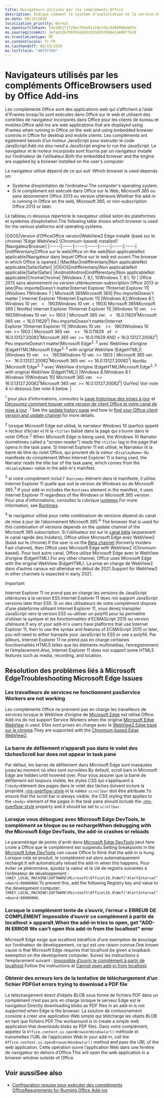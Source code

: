 ```yaml
---
title: Navigateurs utilisés par les compléments Office
description: Indique comment le système d’exploitation et la version d’Office déterminent le navigateur utilisé par les compléments Office.
ms.date: 08/13/2020
localization_priority: Normal
ms.openlocfilehash: 53e3061f1729ac792e91a10e31bc9d0d908ab07b
ms.sourcegitcommit: 3efa932b70035dde922929d207896e1a6007f620
ms.translationtype: MT
ms.contentlocale: fr-FR
ms.lasthandoff: 08/15/2020
ms.locfileid: "46757358"
---
```

# <a name="browsers-used-by-office-add-ins"></a><span data-ttu-id="309d9-103">Navigateurs utilisés par les compléments Office</span><span class="sxs-lookup"><span data-stu-id="309d9-103">Browsers used by Office Add-ins</span></span>

<span data-ttu-id="309d9-104">Les compléments Office sont des applications web qui s’affichent à l’aide d’iFrames lorsqu’ils sont exécutés dans Office sur le web et utilisent des contrôles de navigateur incorporés dans Office pour les clients de bureau et mobiles.</span><span class="sxs-lookup"><span data-stu-id="309d9-104">Office add-ins are web applications that are displayed using iFrames when running in Office on the web and using embedded browser controls in Office for desktop and mobile clients.</span></span> <span data-ttu-id="309d9-105">Les compléments ont également besoin d’un moteur JavaScript pour exécuter le code JavaScript.</span><span class="sxs-lookup"><span data-stu-id="309d9-105">Add-ins also need a JavaScript engine to run the JavaScript.</span></span> <span data-ttu-id="309d9-106">Le navigateur et le moteur incorporés sont fournis par un navigateur installé sur l’ordinateur de l’utilisateur.</span><span class="sxs-lookup"><span data-stu-id="309d9-106">Both the embedded browser and the engine are supplied by a browser installed on the user's computer.</span></span>

<span data-ttu-id="309d9-107">Le navigateur utilisé dépend de ce qui suit :</span><span class="sxs-lookup"><span data-stu-id="309d9-107">Which browser is used depends on:</span></span>

- <span data-ttu-id="309d9-108">Système d’exploitation de l’ordinateur.</span><span class="sxs-lookup"><span data-stu-id="309d9-108">The computer's operating system.</span></span>
- <span data-ttu-id="309d9-109">Si le complément est exécuté dans Office sur le Web, Microsoft 365 ou sans abonnement Office 2013 ou version ultérieure.</span><span class="sxs-lookup"><span data-stu-id="309d9-109">Whether the add-in is running in Office on the web, Microsoft 365, or non-subscription Office 2013 or later.</span></span>

<span data-ttu-id="309d9-110">Le tableau ci-dessous répertorie le navigateur utilisé selon les plateformes et systèmes d’exploitation.</span><span class="sxs-lookup"><span data-stu-id="309d9-110">The following table shows which browser is used for the various platforms and operating systems.</span></span>

|<span data-ttu-id="309d9-111">OS</span><span class="sxs-lookup"><span data-stu-id="309d9-111">OS</span></span>|<span data-ttu-id="309d9-112">Version d’Office</span><span class="sxs-lookup"><span data-stu-id="309d9-112">Office version</span></span>|<span data-ttu-id="309d9-113">WebView2 Edge installé (basé sur le chrome) ?</span><span class="sxs-lookup"><span data-stu-id="309d9-113">Edge WebView2 (Chromium-based) installed?</span></span>|<span data-ttu-id="309d9-114">Navigateur</span><span class="sxs-lookup"><span data-stu-id="309d9-114">Browser</span></span>|
|:-----|:-----|:-----|:-----|:-----|:-----|:-----|
|<span data-ttu-id="309d9-115">indifférent</span><span class="sxs-lookup"><span data-stu-id="309d9-115">any</span></span>|<span data-ttu-id="309d9-116">Office sur le web</span><span class="sxs-lookup"><span data-stu-id="309d9-116">Office on the web</span></span>|<span data-ttu-id="309d9-117">Non applicable</span><span class="sxs-lookup"><span data-stu-id="309d9-117">Not applicable</span></span>|<span data-ttu-id="309d9-118">Navigateur dans lequel Office sur le web est ouvert.</span><span class="sxs-lookup"><span data-stu-id="309d9-118">The browser in which Office is opened.</span></span>|
|<span data-ttu-id="309d9-119">Mac</span><span class="sxs-lookup"><span data-stu-id="309d9-119">Mac</span></span>|<span data-ttu-id="309d9-120">indifférent</span><span class="sxs-lookup"><span data-stu-id="309d9-120">any</span></span>|<span data-ttu-id="309d9-121">Non applicable</span><span class="sxs-lookup"><span data-stu-id="309d9-121">Not applicable</span></span>|<span data-ttu-id="309d9-122">Safari</span><span class="sxs-lookup"><span data-stu-id="309d9-122">Safari</span></span>|
|<span data-ttu-id="309d9-123">iOS</span><span class="sxs-lookup"><span data-stu-id="309d9-123">iOS</span></span>|<span data-ttu-id="309d9-124">indifférent</span><span class="sxs-lookup"><span data-stu-id="309d9-124">any</span></span>|<span data-ttu-id="309d9-125">Non applicable</span><span class="sxs-lookup"><span data-stu-id="309d9-125">Not applicable</span></span>|<span data-ttu-id="309d9-126">Safari</span><span class="sxs-lookup"><span data-stu-id="309d9-126">Safari</span></span>|
|<span data-ttu-id="309d9-127">Android</span><span class="sxs-lookup"><span data-stu-id="309d9-127">Android</span></span>|<span data-ttu-id="309d9-128">indifférent</span><span class="sxs-lookup"><span data-stu-id="309d9-128">any</span></span>|<span data-ttu-id="309d9-129">Non applicable</span><span class="sxs-lookup"><span data-stu-id="309d9-129">Not applicable</span></span>|<span data-ttu-id="309d9-130">Chrome</span><span class="sxs-lookup"><span data-stu-id="309d9-130">Chrome</span></span>|
|<span data-ttu-id="309d9-131">Windows 7, 8,1, 10</span><span class="sxs-lookup"><span data-stu-id="309d9-131">Windows 7, 8.1, 10</span></span> | <span data-ttu-id="309d9-132">Office 2013 sans abonnement ou version ultérieure</span><span class="sxs-lookup"><span data-stu-id="309d9-132">non-subscription Office 2013 or later</span></span>|<span data-ttu-id="309d9-133">Peu importe</span><span class="sxs-lookup"><span data-stu-id="309d9-133">Doesn't matter</span></span>|<span data-ttu-id="309d9-134">Internet Explorer 11</span><span class="sxs-lookup"><span data-stu-id="309d9-134">Internet Explorer 11</span></span>|
|<span data-ttu-id="309d9-135">Windows 7</span><span class="sxs-lookup"><span data-stu-id="309d9-135">Windows 7</span></span> | <span data-ttu-id="309d9-136">Microsoft 365</span><span class="sxs-lookup"><span data-stu-id="309d9-136">Microsoft 365</span></span>| <span data-ttu-id="309d9-137">Peu importe</span><span class="sxs-lookup"><span data-stu-id="309d9-137">Doesn't matter</span></span> | <span data-ttu-id="309d9-138">Internet Explorer 11</span><span class="sxs-lookup"><span data-stu-id="309d9-138">Internet Explorer 11</span></span>|
|<span data-ttu-id="309d9-139">Windows 8,1,</span><span class="sxs-lookup"><span data-stu-id="309d9-139">Windows 8.1,</span></span><br><span data-ttu-id="309d9-140">Windows 10 ver. &nbsp; < &nbsp; 1903</span><span class="sxs-lookup"><span data-stu-id="309d9-140">Windows 10 ver.&nbsp;<&nbsp;1903</span></span>| <span data-ttu-id="309d9-141">Microsoft 365</span><span class="sxs-lookup"><span data-stu-id="309d9-141">Microsoft 365</span></span> | <span data-ttu-id="309d9-142">Non</span><span class="sxs-lookup"><span data-stu-id="309d9-142">No</span></span>| <span data-ttu-id="309d9-143">Internet Explorer 11</span><span class="sxs-lookup"><span data-stu-id="309d9-143">Internet Explorer 11</span></span>|
|<span data-ttu-id="309d9-144">Windows 10 ver. &nbsp; >= &nbsp; 1903</span><span class="sxs-lookup"><span data-stu-id="309d9-144">Windows 10 ver.&nbsp;>=&nbsp;1903</span></span> | <span data-ttu-id="309d9-145">Microsoft 365 ver. &nbsp; < &nbsp; 16.0.11629<sup>1</sup></span><span class="sxs-lookup"><span data-stu-id="309d9-145">Microsoft 365 ver.&nbsp;<&nbsp;16.0.11629<sup>1</sup></span></span>| <span data-ttu-id="309d9-146">Peu importe</span><span class="sxs-lookup"><span data-stu-id="309d9-146">Doesn't matter</span></span>|<span data-ttu-id="309d9-147">Internet Explorer 11</span><span class="sxs-lookup"><span data-stu-id="309d9-147">Internet Explorer 11</span></span>|
|<span data-ttu-id="309d9-148">Windows 10 ver. &nbsp; >= &nbsp; 1903</span><span class="sxs-lookup"><span data-stu-id="309d9-148">Windows 10 ver.&nbsp;>=&nbsp;1903</span></span> | <span data-ttu-id="309d9-149">Microsoft 365 ver. &nbsp; >= &nbsp; 16.0.11629 &nbsp; _et_ &nbsp; < &nbsp; 16.0.13127.20082<sup>1</sup></span><span class="sxs-lookup"><span data-stu-id="309d9-149">Microsoft 365 ver.&nbsp;>=&nbsp;16.0.11629&nbsp;_AND_&nbsp;<&nbsp;16.0.13127.20082<sup>1</sup></span></span>| <span data-ttu-id="309d9-150">Peu importe</span><span class="sxs-lookup"><span data-stu-id="309d9-150">Doesn't matter</span></span>|<span data-ttu-id="309d9-151">Microsoft Edge<sup>2, 3</sup> avec WebView d’origine (EdgeHTML)</span><span class="sxs-lookup"><span data-stu-id="309d9-151">Microsoft Edge<sup>2, 3</sup> with original WebView (EdgeHTML)</span></span>|
|<span data-ttu-id="309d9-152">Windows 10 ver. &nbsp; >= &nbsp; 1903</span><span class="sxs-lookup"><span data-stu-id="309d9-152">Windows 10 ver.&nbsp;>=&nbsp;1903</span></span> | <span data-ttu-id="309d9-153">Microsoft 365 ver. &nbsp; >= &nbsp; 16.0.13127.20082<sup>1</sup></span><span class="sxs-lookup"><span data-stu-id="309d9-153">Microsoft 365 ver.&nbsp;>=&nbsp;16.0.13127.20082<sup>1</sup></span></span>| <span data-ttu-id="309d9-154">Non</span><span class="sxs-lookup"><span data-stu-id="309d9-154">No</span></span> |<span data-ttu-id="309d9-155">Microsoft Edge<sup>2, 3</sup> avec WebView d’origine (EdgeHTML)</span><span class="sxs-lookup"><span data-stu-id="309d9-155">Microsoft Edge<sup>2, 3</sup> with original WebView (EdgeHTML)</span></span>|
|<span data-ttu-id="309d9-156">Windows 8.1</span><span class="sxs-lookup"><span data-stu-id="309d9-156">Windows 8.1</span></span><br><span data-ttu-id="309d9-157">Windows 10</span><span class="sxs-lookup"><span data-stu-id="309d9-157">Windows 10</span></span>| <span data-ttu-id="309d9-158">Microsoft 365 ver. &nbsp; >= &nbsp; 16.0.13127.20082<sup>1</sup></span><span class="sxs-lookup"><span data-stu-id="309d9-158">Microsoft 365 ver.&nbsp;>=&nbsp;16.0.13127.20082<sup>1</sup></span></span>| <span data-ttu-id="309d9-159">Oui</span><span class="sxs-lookup"><span data-stu-id="309d9-159">Yes</span></span>|  <span data-ttu-id="309d9-160">Voir note 4 ci-dessous.</span><span class="sxs-lookup"><span data-stu-id="309d9-160">See note 4 below.</span></span> |

<span data-ttu-id="309d9-161"><sup>1</sup> pour plus d’informations, consultez la [page historique des mises à jour](/officeupdates/update-history-office365-proplus-by-date) et [Découvrez comment trouver votre version de client Office et votre canal de mise à jour](https://support.office.com/article/What-version-of-Office-am-I-using-932788b8-a3ce-44bf-bb09-e334518b8b19) .</span><span class="sxs-lookup"><span data-stu-id="309d9-161"><sup>1</sup> See the [update history page](/officeupdates/update-history-office365-proplus-by-date) and how to [find your Office client version and update channel](https://support.office.com/article/What-version-of-Office-am-I-using-932788b8-a3ce-44bf-bb09-e334518b8b19) for more details.</span></span>

<span data-ttu-id="309d9-162"><sup>2</sup> lorsque Microsoft Edge est utilisé, le narrateur Windows 10 (parfois appelé « lecteur d’écran ») lit la `<title>` balise dans la page qui s’ouvre dans le volet Office.</span><span class="sxs-lookup"><span data-stu-id="309d9-162"><sup>2</sup> When Microsoft Edge is being used, the Windows 10 Narrator (sometimes called a "screen reader") reads the `<title>` tag in the page that opens in the task pane.</span></span> <span data-ttu-id="309d9-163">Si Internet Explorer 11 est utilisé, le Narrateur lit la barre de titre du volet Office, qui provient de la valeur `<DisplayName>` du manifeste du complément.</span><span class="sxs-lookup"><span data-stu-id="309d9-163">When Internet Explorer 11 is being used, the Narrator reads the title bar of the task pane, which comes from the `<DisplayName>` value in the add-in's manifest.</span></span>

<span data-ttu-id="309d9-164"><sup>3</sup> si votre complément inclut l' `Runtimes` élément dans le manifeste, il utilise Internet Explorer 11 quelle que soit la version de Windows ou de Microsoft 365.</span><span class="sxs-lookup"><span data-stu-id="309d9-164"><sup>3</sup> If your add-in includes the `Runtimes` element in the manifest, it uses Internet Explorer 11 regardless of the Windows or Microsoft 365 version.</span></span> <span data-ttu-id="309d9-165">Pour plus d’informations, consultez la rubrique [runtimes](../reference/manifest/runtimes.md).</span><span class="sxs-lookup"><span data-stu-id="309d9-165">For more information, see [Runtimes](../reference/manifest/runtimes.md).</span></span>

<span data-ttu-id="309d9-166"><sup>4</sup> le navigateur utilisé pour cette combinaison de versions dépend du canal de mise à jour de l’abonnement Microsoft 365.</span><span class="sxs-lookup"><span data-stu-id="309d9-166"><sup>4</sup> The browser that is used for this combination of versions depends on the update channel of the Microsoft 365 subscription.</span></span> <span data-ttu-id="309d9-167">Si l’utilisateur est sur le [canal bêta](https://insider.office.com/join/windows) (auparavant le canal rapide des Insiders), Office utilise Microsoft Edge avec WebView2 (basé sur le chrome).</span><span class="sxs-lookup"><span data-stu-id="309d9-167">If the user is on the [Beta channel](https://insider.office.com/join/windows) (formerly Insiders Fast channel), then Office uses Microsoft Edge with WebView2 (Chromium-based).</span></span> <span data-ttu-id="309d9-168">Pour tout autre canal, Office utilise Microsoft Edge avec le WebView d’origine (EdgeHTML).</span><span class="sxs-lookup"><span data-stu-id="309d9-168">For any other channel, Office uses Microsoft Edge with the original WebView (EdgeHTML).</span></span> <span data-ttu-id="309d9-169">La prise en charge de WebView2 dans d’autres canaux est attendue en début de 2021.</span><span class="sxs-lookup"><span data-stu-id="309d9-169">Support for WebView2 in other channels is expected in early 2021.</span></span>
> [!IMPORTANT]
> <span data-ttu-id="309d9-170">Internet Explorer 11 ne prend pas en charge les versions de JavaScript ultérieures à la version ES5.</span><span class="sxs-lookup"><span data-stu-id="309d9-170">Internet Explorer 11 does not support JavaScript versions later than ES5.</span></span> <span data-ttu-id="309d9-171">Si un des utilisateurs de votre complément dispose d’une plateforme utilisant Internet Explorer 11, vous devez transpiler JavaScript vers la version ES5 ou utiliser un polyfill pour lui permettre d’utiliser la syntaxe et les fonctionnalités d’ECMAScript 2015 ou version ultérieure.</span><span class="sxs-lookup"><span data-stu-id="309d9-171">If any of your add-in's users have platforms that use Internet Explorer 11, then to use the syntax and features of ECMAScript 2015 or later, you will need to either transpile your JavaScript to ES5 or use a polyfill.</span></span> <span data-ttu-id="309d9-172">Par ailleurs, Internet Explorer 11 ne prend pas en charge certaines fonctionnalités HTML5 telles que les éléments multimédias, l’enregistrement et l’emplacement.</span><span class="sxs-lookup"><span data-stu-id="309d9-172">Also, Internet Explorer 11 does not support some HTML5 features such as media, recording, and location.</span></span>

## <a name="troubleshooting-microsoft-edge-issues"></a><span data-ttu-id="309d9-173">Résolution des problèmes liés à Microsoft Edge</span><span class="sxs-lookup"><span data-stu-id="309d9-173">Troubleshooting Microsoft Edge Issues</span></span>

### <a name="service-workers-are-not-working"></a><span data-ttu-id="309d9-174">Les travailleurs de services ne fonctionnent pas</span><span class="sxs-lookup"><span data-stu-id="309d9-174">Service Workers are not working</span></span>

<span data-ttu-id="309d9-175">Les compléments Office ne prennent pas en charge les travailleurs de services lorsque le WebView d’origine de [Microsoft Edge](/microsoft-edge/hosting/webview) est utilisé.</span><span class="sxs-lookup"><span data-stu-id="309d9-175">Office Add-ins do not support Service Workers when the original [Microsoft Edge WebView](/microsoft-edge/hosting/webview) is used.</span></span> <span data-ttu-id="309d9-176">Elles sont prises en charge avec le [WebView2 Edge basé sur le chrome](/microsoft-edge/hosting/webview2).</span><span class="sxs-lookup"><span data-stu-id="309d9-176">They are supported with the [Chromium-based Edge WebView2](/microsoft-edge/hosting/webview2).</span></span>

### <a name="scroll-bar-does-not-appear-in-task-pane"></a><span data-ttu-id="309d9-177">La barre de défilement n’apparaît pas dans le volet des tâches</span><span class="sxs-lookup"><span data-stu-id="309d9-177">Scroll bar does not appear in task pane</span></span>

<span data-ttu-id="309d9-178">Par défaut, les barres de défilement dans Microsoft Edge sont masquées jusqu’au moment où elles sont survolées.</span><span class="sxs-lookup"><span data-stu-id="309d9-178">By default, scroll bars in Microsoft Edge are hidden until hovered over.</span></span> <span data-ttu-id="309d9-179">Pour vous assurer que la barre de défilement est toujours visible, les styles CSS qui s’appliquent à l’`<body>`élément des pages dans le volet des tâches doivent inclure la propriété [-ms-overflow-style](https://developer.mozilla.org/docs/Web/CSS/-ms-overflow-style) et la valeur `scrollbar` doit être attribuée.</span><span class="sxs-lookup"><span data-stu-id="309d9-179">To ensure that the scroll bar is always visible, the CSS styling that applies to the `<body>` element of the pages in the task pane should include the [-ms-overflow-style](https://developer.mozilla.org/docs/Web/CSS/-ms-overflow-style) property and it should be set to `scrollbar`.</span></span> 

### <a name="when-debugging-with-the-microsoft-edge-devtools-the-add-in-crashes-or-reloads"></a><span data-ttu-id="309d9-180">Lorsque vous déboguez avec Microsoft Edge DevTools, le complément se bloque ou se recharge</span><span class="sxs-lookup"><span data-stu-id="309d9-180">When debugging with the Microsoft Edge DevTools, the add-in crashes or reloads</span></span>

<span data-ttu-id="309d9-181">Le paramétrage de points d'arrêt dans [Microsoft Edge DevTools](https://www.microsoft.com/p/microsoft-edge-devtools-preview/9mzbfrmz0mnj?rtc=1&activetab=pivot%3Aoverviewtab) peut faire croire à Office que le complément est suspendu.</span><span class="sxs-lookup"><span data-stu-id="309d9-181">Setting breakpoints in the [Microsoft Edge DevTools](https://www.microsoft.com/p/microsoft-edge-devtools-preview/9mzbfrmz0mnj?rtc=1&activetab=pivot%3Aoverviewtab) can cause Office to think that the add-in is hung.</span></span> <span data-ttu-id="309d9-182">Lorsque cela se produit, le complément est alors automatiquement rechargé.</span><span class="sxs-lookup"><span data-stu-id="309d9-182">It will automatically reload the add-in when this happens.</span></span> <span data-ttu-id="309d9-183">Pour éviter ce phénomène, ajoutez la valeur et la clé de registre suivantes à l’ordinateur de développement : `[HKEY_LOCAL_MACHINE\SOFTWARE\Microsoft\Office\16.0\Wef]"AlertInterval"=dword:00000000`.</span><span class="sxs-lookup"><span data-stu-id="309d9-183">To prevent this, add the following Registry key and value to the development computer: `[HKEY_LOCAL_MACHINE\SOFTWARE\Microsoft\Office\16.0\Wef]"AlertInterval"=dword:00000000`.</span></span>

### <a name="when-the-add-in-tries-to-open-get-add-in-error-we-cant-open-this-add-in-from-the-localhost-error"></a><span data-ttu-id="309d9-184">Lorsque le complément tente de s’ouvrir, l’erreur « ERREUR DE COMPLÉMENT Impossible d’ouvrir ce complément à partir de localhost » apparaît.</span><span class="sxs-lookup"><span data-stu-id="309d9-184">When the add-in tries to open, get "ADD-IN ERROR We can't open this add-in from the localhost" error</span></span>

<span data-ttu-id="309d9-185">Microsoft Edge exige que localhost bénéficie d’une exemption de bouclage sur l’ordinateur de développement, ce qui est une raison connue.</span><span class="sxs-lookup"><span data-stu-id="309d9-185">One known cause is that Microsoft Edge requires that localhost be given a loopback exemption on the development computer.</span></span> <span data-ttu-id="309d9-186">Suivez les instructions à l’emplacement suivant : [Impossible d’ouvrir le complément à partir de localhost](/office/troubleshoot/error-messages/cannot-open-add-in-from-localhost).</span><span class="sxs-lookup"><span data-stu-id="309d9-186">Follow the instructions at [Cannot open add-in from localhost](/office/troubleshoot/error-messages/cannot-open-add-in-from-localhost).</span></span>

### <a name="get-errors-trying-to-download-a-pdf-file"></a><span data-ttu-id="309d9-187">Obtenir des erreurs lors de la tentative de téléchargement d’un fichier PDF</span><span class="sxs-lookup"><span data-stu-id="309d9-187">Get errors trying to download a PDF file</span></span>

<span data-ttu-id="309d9-188">Le téléchargement direct d’objets BLOB sous forme de fichiers PDF dans un complément n’est pas pris en charge lorsque le serveur Edge est le navigateur.</span><span class="sxs-lookup"><span data-stu-id="309d9-188">Directly downloading blobs as PDF files in an add-in is not supported when Edge is the browser.</span></span> <span data-ttu-id="309d9-189">La solution de contournement consiste à créer une application Web simple qui télécharge les objets BLOB en tant que fichiers PDF.</span><span class="sxs-lookup"><span data-stu-id="309d9-189">The workaround is to create a simple web application that downloads blobs as PDF files.</span></span> <span data-ttu-id="309d9-190">Dans votre complément, appelez la `Office.context.ui.openBrowserWindow(url)` méthode et transmettez l’URL de l’application Web.</span><span class="sxs-lookup"><span data-stu-id="309d9-190">In your add-in, call the `Office.context.ui.openBrowserWindow(url)` method and pass the URL of the web application.</span></span> <span data-ttu-id="309d9-191">Cette opération ouvre l’application Web dans une fenêtre de navigateur en dehors d’Office.</span><span class="sxs-lookup"><span data-stu-id="309d9-191">This will open the web application in a browser window outside of Office.</span></span>

## <a name="see-also"></a><span data-ttu-id="309d9-192">Voir aussi</span><span class="sxs-lookup"><span data-stu-id="309d9-192">See also</span></span>

- [<span data-ttu-id="309d9-193">Configuration requise pour exécuter des compléments Office</span><span class="sxs-lookup"><span data-stu-id="309d9-193">Requirements for Running Office Add-ins</span></span>](requirements-for-running-office-add-ins.md)
